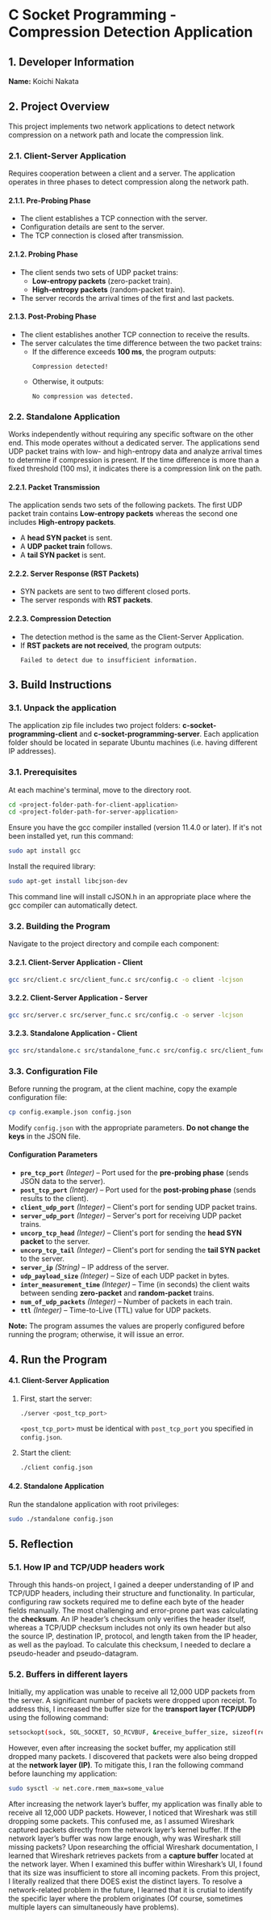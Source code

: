 # C Socket Programming - Compression Detection Application

## **1. Developer Information**
**Name:** Koichi Nakata

## **2. Project Overview**
This project implements two network applications to detect network compression on a network path and locate the compression link.

### **2.1. Client-Server Application**
Requires cooperation between a client and a server. The application operates in three phases to detect compression along the network path.

#### **2.1.1. Pre-Probing Phase**
- The client establishes a TCP connection with the server.
- Configuration details are sent to the server.
- The TCP connection is closed after transmission.

#### **2.1.2. Probing Phase**
- The client sends two sets of UDP packet trains:
    - **Low-entropy packets** (zero-packet train).
    - **High-entropy packets** (random-packet train).
- The server records the arrival times of the first and last packets.

#### **2.1.3. Post-Probing Phase**
- The client establishes another TCP connection to receive the results.
- The server calculates the time difference between the two packet trains:
    - If the difference exceeds **100 ms**, the program outputs:
      ```
      Compression detected!
      ```
    - Otherwise, it outputs:
      ```
      No compression was detected.
      ```

### **2.2. Standalone Application**
Works independently without requiring any specific software on the other end. This mode operates without a dedicated server. The applications send UDP packet trains with low- and high-entropy data and analyze arrival times to determine if compression is present. If the time difference is more than a fixed threshold (100 ms), it indicates there is a compression link on the path.

#### **2.2.1. Packet Transmission**
The application sends two sets of the following packets. The first UDP packet train contains **Low-entropy packets** whereas the second one includes **High-entropy packets**.
- A **head SYN packet** is sent.
- A **UDP packet train** follows.
- A **tail SYN packet** is sent.

#### **2.2.2. Server Response (RST Packets)**
- SYN packets are sent to two different closed ports.
- The server responds with **RST packets**.

#### **2.2.3. Compression Detection**
- The detection method is the same as the Client-Server Application.
- If **RST packets are not received**, the program outputs:
  ```
  Failed to detect due to insufficient information.
  ```
  
## **3. Build Instructions**

### **3.1. Unpack the application**
The application zip file includes two project folders: **c-socket-programming-client** and **c-socket-programming-server**. Each application folder should be located in separate Ubuntu machines (i.e. having different IP addresses).

### **3.1. Prerequisites**
At each machine's terminal, move to the directory root.
```bash
cd <project-folder-path-for-client-application>
cd <project-folder-path-for-server-application>
```

Ensure you have the gcc compiler installed (version 11.4.0 or later). If it's not been installed yet, run this command:
```bash
sudo apt install gcc
```

Install the required library:
```bash
sudo apt-get install libcjson-dev
```
This command line will install cJSON.h in an appropriate place where the gcc compiler can automatically detect. 

### **3.2. Building the Program**
Navigate to the project directory and compile each component:

#### **3.2.1. Client-Server Application - Client**
```bash
gcc src/client.c src/client_func.c src/config.c -o client -lcjson
```

#### **3.2.2. Client-Server Application - Server**
```bash
gcc src/server.c src/server_func.c src/config.c -o server -lcjson
```

#### **3.2.3. Standalone Application - Client**
```bash
gcc src/standalone.c src/standalone_func.c src/config.c src/client_func.c -o standalone -lcjson
```

### **3.3. Configuration File**
Before running the program, at the client machine, copy the example configuration file:

```bash
cp config.example.json config.json
```

Modify `config.json` with the appropriate parameters. **Do not change the keys** in the JSON file.

#### **Configuration Parameters**
- **`pre_tcp_port`** *(Integer)* – Port used for the **pre-probing phase** (sends JSON data to the server).
- **`post_tcp_port`** *(Integer)* – Port used for the **post-probing phase** (sends results to the client).
- **`client_udp_port`** *(Integer)* – Client's port for sending UDP packet trains.
- **`server_udp_port`** *(Integer)* – Server's port for receiving UDP packet trains.
- **`uncorp_tcp_head`** *(Integer)* – Client's port for sending the **head SYN packet** to the server.
- **`uncorp_tcp_tail`** *(Integer)* – Client's port for sending the **tail SYN packet** to the server.
- **`server_ip`** *(String)* – IP address of the server.
- **`udp_payload_size`** *(Integer)* – Size of each UDP packet in bytes.
- **`inter_measurement_time`** *(Integer)* – Time (in seconds) the client waits between sending **zero-packet** and **random-packet** trains.
- **`num_of_udp_packets`** *(Integer)* – Number of packets in each train.
- **`ttl`** *(Integer)* – Time-to-Live (TTL) value for UDP packets.

**Note:** The program assumes the values are properly configured before running the program; otherwise, it will issue an error.

## **4. Run the Program**

#### **4.1. Client-Server Application**
1. First, start the server:
   ```bash
   ./server <post_tcp_port>
   ```
   `<post_tcp_port>` must be identical with `post_tcp_port` you specified in `config.json`.

2. Start the client:
   ```bash
   ./client config.json
   ```

#### **4.2. Standalone Application**
Run the standalone application with root privileges:

```bash
sudo ./standalone config.json
```

## **5. Reflection**
### 5.1. How IP and TCP/UDP headers work
Through this hands-on project, I gained a deeper understanding of IP and TCP/UDP headers, including their structure and functionality. In particular, configuring raw sockets required me to define each byte of the header fields manually. The most challenging and error-prone part was calculating the **checksum**.
An IP header’s checksum only verifies the header itself, whereas a TCP/UDP checksum includes not only its own header but also the source IP, destination IP, protocol, and length taken from the IP header, as well as the payload. To calculate this checksum, I needed to declare a pseudo-header and pseudo-datagram.

### 5.2. Buffers in different layers
Initially, my application was unable to receive all 12,000 UDP packets from the server. A significant number of packets were dropped upon receipt. To address this, I increased the buffer size for the **transport layer (TCP/UDP)** using the following command:
```bash
setsockopt(sock, SOL_SOCKET, SO_RCVBUF, &receive_buffer_size, sizeof(receive_buffer_size));
```
However, even after increasing the socket buffer, my application still dropped many packets. I discovered that packets were also being dropped at the **network layer (IP)**. To mitigate this, I ran the following command before launching my application:
```bash
sudo sysctl -w net.core.rmem_max=some_value
```
After increasing the network layer’s buffer, my application was finally able to receive all 12,000 UDP packets. However, I noticed that Wireshark was still dropping some packets. This confused me, as I assumed Wireshark captured packets directly from the network layer’s kernel buffer. If the network layer’s buffer was now large enough, why was Wireshark still missing packets?
Upon researching the official Wireshark documentation, I learned that Wireshark retrieves packets from a **capture buffer** located at the network layer. When I examined this buffer within Wireshark’s UI, I found that its size was insufficient to store all incoming packets.
From this project, I literally realized that there DOES exist the distinct layers. To resolve a network-related problem in the future, I learned that it is crutial to identify the specific layer where the problem originates (Of course, sometimes multiple layers can simultaneously have problems).
